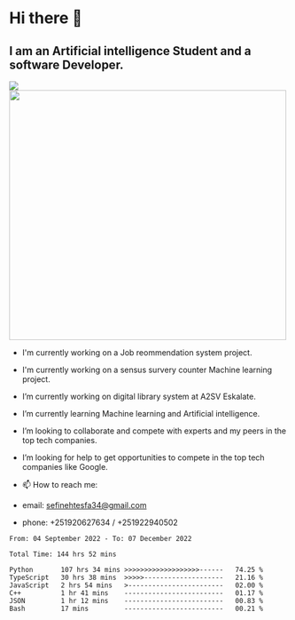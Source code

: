 # Hi there 👋
## I am an Artificial intelligence Student and a software Developer.
<img src = "https://github-readme-stats.vercel.app/api?username=sefinehtesfa34&&show_icons=true&title_color=ffffff&icon_color=bb2acf&text_color=daf7dc&bg_color=151515"/>
<img src="https://wakatime.com/share/@sefinehtesfa34/ae9674e3-b462-4438-9120-52fc3d0ffbbb.png" width ="500" height = "450"/>

- I'm currently working on a Job reommendation system project.
- I'm currently working on a sensus survery counter Machine learning project.
-  I’m currently working on digital library system at A2SV Eskalate.
-  I’m currently learning Machine learning and Artificial intelligence.
-  I’m looking to collaborate and compete with experts and my peers in the top tech companies.
-  I’m looking for help to get opportunities to compete in the top tech companies like Google.

- 📫 How to reach me: 
- email: sefinehtesfa34@gmail.com
- phone: +251920627634 / +251922940502
<!--START_SECTION:waka-->

```text
From: 04 September 2022 - To: 07 December 2022

Total Time: 144 hrs 52 mins

Python       107 hrs 34 mins >>>>>>>>>>>>>>>>>>>------   74.25 %
TypeScript   30 hrs 38 mins  >>>>>--------------------   21.16 %
JavaScript   2 hrs 54 mins   >------------------------   02.00 %
C++          1 hr 41 mins    -------------------------   01.17 %
JSON         1 hr 12 mins    -------------------------   00.83 %
Bash         17 mins         -------------------------   00.21 %
```

<!--END_SECTION:waka-->
